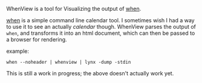 WhenView is a tool for Visualizing the output of [when][1].

[when][1] is a simple command line calendar tool. I sometimes wish I had a way
to use it to see an actually *calendar* though. WhenView parses the output of
`when`, and transforms it into an html document, which can then be passed to a
browser for rendering.

example:

    when --noheader | whenview | lynx -dump -stdin

This is still a work in progress; the above doesn't actually work yet.

[1]: http://www.lightandmatter.com/when/when.html
